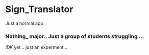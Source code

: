 
# Sign_Translator

Just a normal app
### Nothing_ major.. Just a group of students struggling ...
_IDK_ yet .. just an experment...


